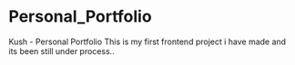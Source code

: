 # Personal_Portfolio
Kush - Personal Portfolio
This is my first frontend project i have made and its been still under process..
